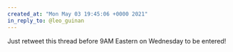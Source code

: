 ```yaml
---
created_at: "Mon May 03 19:45:06 +0000 2021"
in_reply_to: @leo_guinan
---
```


Just retweet this thread before 9AM Eastern on Wednesday to be entered!